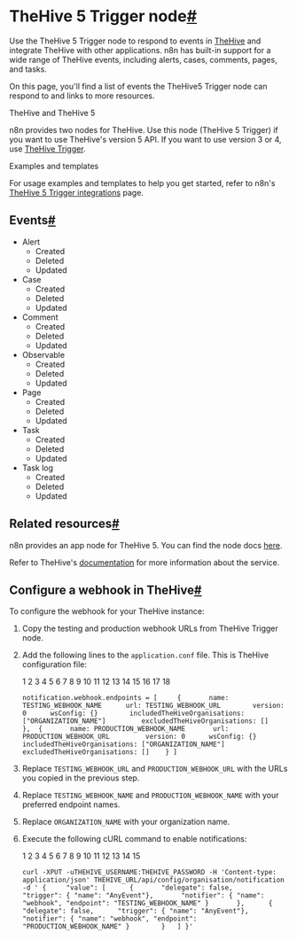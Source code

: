 [](https://github.com/n8n-io/n8n-docs/edit/main/docs/integrations/builtin/trigger-nodes/n8n-nodes-base.thehive5trigger.md "Edit this page")

# TheHive 5 Trigger node[#](#thehive-5-trigger-node "Permanent link")

Use the TheHive 5 Trigger node to respond to events in [TheHive](https://strangebee.com/thehive/) and integrate TheHive with other applications. n8n has built-in support for a wide range of TheHive events, including alerts, cases, comments, pages, and tasks.

On this page, you'll find a list of events the TheHive5 Trigger node can respond to and links to more resources.

TheHive and TheHive 5

n8n provides two nodes for TheHive. Use this node (TheHive 5 Trigger) if you want to use TheHive's version 5 API. If you want to use version 3 or 4, use [TheHive Trigger](../n8n-nodes-base.thehivetrigger/).

Examples and templates

For usage examples and templates to help you get started, refer to n8n's [TheHive 5 Trigger integrations](https://n8n.io/integrations/thehive-5-trigger/) page.

## Events[#](#events "Permanent link")

*   Alert
    *   Created
    *   Deleted
    *   Updated
*   Case
    *   Created
    *   Deleted
    *   Updated
*   Comment
    *   Created
    *   Deleted
    *   Updated
*   Observable
    *   Created
    *   Deleted
    *   Updated
*   Page
    *   Created
    *   Deleted
    *   Updated
*   Task
    *   Created
    *   Deleted
    *   Updated
*   Task log
    *   Created
    *   Deleted
    *   Updated

## Related resources[#](#related-resources "Permanent link")

n8n provides an app node for TheHive 5. You can find the node docs [here](../../app-nodes/n8n-nodes-base.thehive5/).

Refer to TheHive's [documentation](https://docs.strangebee.com/) for more information about the service.

## Configure a webhook in TheHive[#](#configure-a-webhook-in-thehive "Permanent link")

To configure the webhook for your TheHive instance:

1.  Copy the testing and production webhook URLs from TheHive Trigger node.
2.  Add the following lines to the `application.conf` file. This is TheHive configuration file:
    
     1
     2
     3
     4
     5
     6
     7
     8
     9
    10
    11
    12
    13
    14
    15
    16
    17
    18
    
    `notification.webhook.endpoints = [ 	{ 		name: TESTING_WEBHOOK_NAME 		url: TESTING_WEBHOOK_URL 		version: 0 		wsConfig: {} 		includedTheHiveOrganisations: ["ORGANIZATION_NAME"] 		excludedTheHiveOrganisations: [] 	}, 	{ 		name: PRODUCTION_WEBHOOK_NAME 		url: PRODUCTION_WEBHOOK_URL 		version: 0 		wsConfig: {} 		includedTheHiveOrganisations: ["ORGANIZATION_NAME"] 		excludedTheHiveOrganisations: [] 	} ]`
    
3.  Replace `TESTING_WEBHOOK_URL` and `PRODUCTION_WEBHOOK_URL` with the URLs you copied in the previous step.
    
4.  Replace `TESTING_WEBHOOK_NAME` and `PRODUCTION_WEBHOOK_NAME` with your preferred endpoint names.
5.  Replace `ORGANIZATION_NAME` with your organization name.
6.  Execute the following cURL command to enable notifications:
    
     1
     2
     3
     4
     5
     6
     7
     8
     9
    10
    11
    12
    13
    14
    15
    
    `curl -XPUT -uTHEHIVE_USERNAME:THEHIVE_PASSWORD -H 'Content-type: application/json' THEHIVE_URL/api/config/organisation/notification -d ' { 	"value": [ 		{ 		"delegate": false, 		"trigger": { "name": "AnyEvent"}, 		"notifier": { "name": "webhook", "endpoint": "TESTING_WEBHOOK_NAME" } 		}, 		{ 		"delegate": false, 		"trigger": { "name": "AnyEvent"}, 		"notifier": { "name": "webhook", "endpoint": "PRODUCTION_WEBHOOK_NAME" } 		} 	] }'`